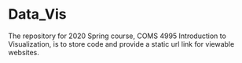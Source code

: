 # Data_Vis

The repository for 2020 Spring course, COMS 4995 Introduction to Visualization, is to store code and provide a static url link for viewable websites.
